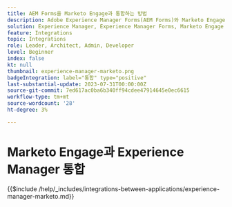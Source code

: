 ```yaml
---
title: AEM Forms을 Marketo Engage과 통합하는 방법
description: Adobe Experience Manager Forms(AEM Forms)와 Marketo Engage을 통합하여 리드 생성을 간소화합니다.
solution: Experience Manager, Experience Manager Forms, Marketo Engage
feature: Integrations
topic: Integrations
role: Leader, Architect, Admin, Developer
level: Beginner
index: false
kt: null
thumbnail: experience-manager-marketo.png
badgeIntegration: label="통합" type="positive"
last-substantial-update: 2023-07-31T00:00:00Z
source-git-commit: 7ed617ac0ba6b340ff94cdee47914645e0ec6615
workflow-type: tm+mt
source-wordcount: '28'
ht-degree: 3%

---
```



# Marketo Engage과 Experience Manager 통합

{{$include /help/_includes/integrations-between-applications/experience-manager-marketo.md}}
